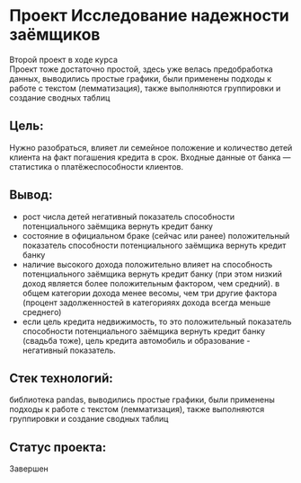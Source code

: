 # Проект Исследование надежности заёмщиков  
Второй проект в ходе курса  
Проект тоже достаточно простой, здесь уже велась предобработка данных, выводились простые графики, были применены подходы к работе с текстом (лемматизация), также выполняются группировки и создание сводных таблиц

## Цель:
Нужно разобраться, влияет ли семейное положение и количество детей клиента на факт погашения кредита в срок. Входные данные от банка — статистика о платёжеспособности клиентов.

## Вывод:
- рост числа детей негативный показатель способности потенциального заёмщика вернуть кредит банку
- состояние в официальном браке (сейчас или ранее) положительный показатель способности потенциального заёмщика вернуть кредит банку
- наличие высокого дохода положительно влияет на способность потенциального заёмщика вернуть кредит банку (при этом низкий доход является более положительным фактором, чем средний). в общем категории дохода менее весомы, чем три другие фактора (процент задолженностей в категорияях дохода всегда меньше среднего)
- если цель кредита недвижимость, то это положительный показатель способности потенциального заёмщика вернуть кредит банку (свадьба тоже), цель кредита автомобиль и образование - негативный показатель.

## Стек технологий:
библиотека pandas, выводились простые графики, были применены подходы к работе с текстом (лемматизация), также выполняются группировки и создание сводных таблиц

## Статус проекта:
Завершен
